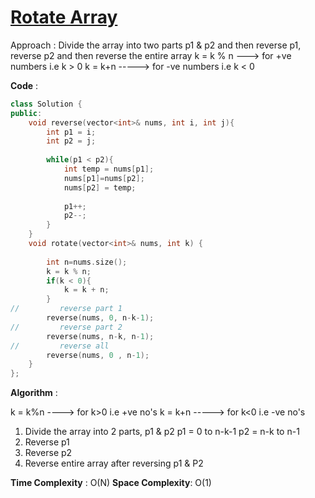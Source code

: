 # [Rotate Array](https://leetcode.com/problems/rotate-array/) 

Approach : Divide the array into two parts p1 & p2 and then reverse p1, reverse p2 and then reverse the entire array
 k = k % n ---> for +ve numbers i.e k > 0
 k = k+n -----> for -ve numbers i.e k < 0

**Code** :

```cpp
class Solution {
public:
    void reverse(vector<int>& nums, int i, int j){
        int p1 = i;
        int p2 = j;
        
        while(p1 < p2){
            int temp = nums[p1];
            nums[p1]=nums[p2];
            nums[p2] = temp;
            
            p1++;
            p2--;
        }
    }
    void rotate(vector<int>& nums, int k) {
        
        int n=nums.size();
        k = k % n;
        if(k < 0){
            k = k + n;
        }
//         reverse part 1 
        reverse(nums, 0, n-k-1);
//         reverse part 2
        reverse(nums, n-k, n-1);
//         reverse all
        reverse(nums, 0 , n-1); 
    }
};

```
**Algorithm** : 

k = k%n ----> for k>0 i.e +ve no's
k = k+n -----> for k<0 i.e -ve no's
1. Divide the array into 2 parts, p1 & p2
p1 = 0 to n-k-1
p2 = n-k to n-1
2. Reverse p1
3. Reverse p2 
4. Reverse entire array after reversing p1 & P2

**Time Complexity** : O(N)
**Space Complexity**: O(1)
